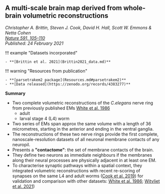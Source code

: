 ## A multi-scale brain map derived from whole-brain volumetric reconstructions
_Christopher A. Brittin, Steven J. Cook, David H. Hall, Scott W. Emmons & Netta Cohen_ <br> _[Nature 591, 105–110](https://doi.org/10.1038/s41586-021-03284-x)_<br>
_Published: 24 February 2021_


!!! example "Datasets incorporated"     

    - **[Brittin et al. 2021](Brittin2021_data.md)**

!!! warning "Resources from publication"   

    - **[parsetrakem2 package](Resources.md#parsetrakem2)**
    - **[Data released](https://zenodo.org/records/4383277)**

**Summary**


- Two complete volumetric reconstructions of the _C.elegans_ nerve ring from previously published EMs [White et al. 1986](White_1986.md)
    - adult
    - larval stage 4 (L4) worm
- Two series of EMs span approx the same volume with a length of 36 micrometres, starting in the anterior and ending in the ventral ganglia.
- The reconstructions of these two nerve rings provide the first complete, nanoscale-resolution datasets of all neuronal membrane contacts of any neuropil.
- Presents a **"contactome"**: the set of membrane contacts of the brain.
- They define two neurons as immediate neighbours if the membranes along their neural processes are physically adjacent in at least one EM.
- To characterise synaptic pathways within a spatial context, they integrated volumetric reconstructions with recent re-scoring of synapses on the same L4 and adult worms ([Cook et al. 2019](Cook_2019.md)) for validation and comparison with other datasets: [White et al. 1986](White_1986.md); [Witvliet et al. 2021](Witvliet_2021.md))


